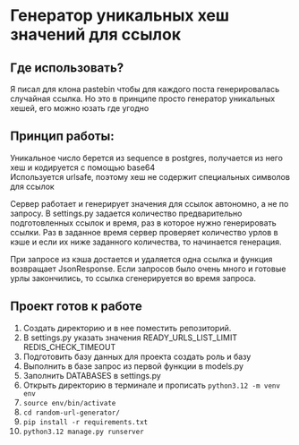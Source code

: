 # Генератор уникальных хеш значений для ссылок
## Где использовать?
Я писал для клона pastebin чтобы для каждого поста генерировалась случайная ссылка.
Но это в принципе просто генератор уникальных хешей, его можно юзать где угодно  

## Принцип работы:
Уникальное число берется из sequence в postgres, получается из него хеш и кодируется с помощью base64  
Используется urlsafe, поэтому хеш не содержит специальных символов для ссылок

Сервер работает и генерирует значения для ссылок автономно, а не по запросу. В settings.py задается количество предварительно подготовленных ссылок и время, раз в которое нужно генерировать ссылки. Раз в заданное время сервер проверяет количество урлов в кэше и если их ниже заданного количества, то начинается генерация. 

При запросе из кэша достается и удаляется одна ссылка и функция возвращает JsonResponse. Если запросов было очень много и готовые урлы закончились, то ссылка сгенерируется во время запроса. 



## Проект готов к работе
1. Создать директорию и в нее поместить репозиторий.
2. В settings.py указать значения READY_URLS_LIST_LIMIT REDIS_CHECK_TIMEOUT
3. Подготовить базу данных для проекта создать роль и базу
4. Выполнить в базе запрос из первой функции в models.py
5. Заполнить DATABASES в settings.py 
6. Открыть директорию в терминале и прописать `python3.12 -m venv env`
7. `source env/bin/activate`
8. `cd random-url-generator/`
9. `pip install -r requirements.txt`
10. `python3.12 manage.py runserver` 
